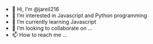 - 👋 Hi, I’m @jareil216
- 👀 I’m interested in Javascript and Python programming
- 🌱 I’m currently learning Javascript
- 💞️ I’m looking to collaborate on ...
- 📫 How to reach me ...

<!---
jareil216/jareil216 is a ✨ special ✨ repository because its `README.md` (this file) appears on your GitHub profile.
You can click the Preview link to take a look at your changes.
--->
